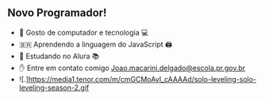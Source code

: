 ## Novo Programador! ##

-  🙂 Gosto de computador e tecnologia 💻
-  🇧🇷 Aprendendo a linguagem do JavaScript 🖨
-  📖 Estudando no Alura 📚
-  ✋ Entre em contato comigo Joao.macarini.delgado@escola.pr.gov.br
- ![.]https://media1.tenor.com/m/cmGCMoAyI_cAAAAd/solo-leveling-solo-leveling-season-2.gif
